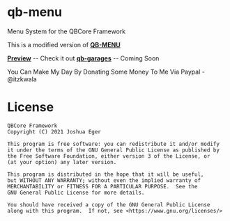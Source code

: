 # qb-menu
Menu System for the QBCore Framework

This is a modified version of **[QB-MENU](https://github.com/qbcore-framework/qb-menu)**

**[Preview](https://youtu.be/dDNq-PfyDEo)** -- Check it out
**[qb-garages](https://github.com/KwalaGamer/qb-garages)** -- Coming Soon

You Can Make My Day By Donating Some Money To Me Via
Paypal - @itzkwala

# License

    QBCore Framework
    Copyright (C) 2021 Joshua Eger

    This program is free software: you can redistribute it and/or modify
    it under the terms of the GNU General Public License as published by
    the Free Software Foundation, either version 3 of the License, or
    (at your option) any later version.

    This program is distributed in the hope that it will be useful,
    but WITHOUT ANY WARRANTY; without even the implied warranty of
    MERCHANTABILITY or FITNESS FOR A PARTICULAR PURPOSE.  See the
    GNU General Public License for more details.

    You should have received a copy of the GNU General Public License
    along with this program.  If not, see <https://www.gnu.org/licenses/>
